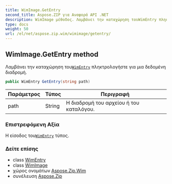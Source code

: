```yaml
---
title: WimImage.GetEntry
second_title: Aspose.ZIP για Αναφορά API .NET
description: WimImage μέθοδος. Λαμβάνει την καταχώρηση τουWimEntry πληκτρολογήστε για μια δεδομένη διαδρομή.
type: docs
weight: 50
url: /el/net/aspose.zip.wim/wimimage/getentry/
---
```

## WimImage.GetEntry method

Λαμβάνει την καταχώρηση του[`WimEntry`](../../wimentry/) πληκτρολογήστε για μια δεδομένη διαδρομή.

```csharp
public WimEntry GetEntry(string path)
```

| Παράμετρος | Τύπος | Περιγραφή |
| --- | --- | --- |
| path | String | Η διαδρομή του αρχείου ή του καταλόγου. |

### Επιστρεφόμενη Αξία

Η είσοδος του[`WimEntry`](../../wimentry/) τύπος.

### Δείτε επίσης

* class [WimEntry](../../wimentry/)
* class [WimImage](../)
* χώρος ονομάτων [Aspose.Zip.Wim](../../wimimage/)
* συνέλευση [Aspose.Zip](../../../)


